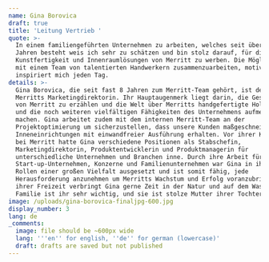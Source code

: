 ```yaml
---
name: Gina Borovica
draft: true
title: 'Leitung Vertrieb '
quote: >-
  In einem familiengeführten Unternehmen zu arbeiten, welches seit über 50
  Jahren besteht weis ich sehr zu schätzen und bin stolz darauf, für die
  Kunstfertigkeit und Innenraumlösungen von Merritt zu werben. Die Möglichkeit,
  mit einem Team von talentierten Handwerkern zusammenzuarbeiten, motiviert und
  inspiriert mich jeden Tag.
details: >-
  Gina Borovica, die seit fast 8 Jahren zum Merritt-Team gehört, ist derzeit
  Merritts Marketingdirektorin. Ihr Hauptaugenmerk liegt darin, die Geschichte
  von Merritt zu erzählen und die Welt über Merritts handgefertigte Holzarbeiten
  und die noch weiteren vielfältigen Fähigkeiten des Unternehmens aufmerksam zu
  machen. Gina arbeitet zudem mit dem internen Merritt-Team an der
  Projektoptimierung um sicherzustellen, dass unsere Kunden maßgeschneiderte
  Inneneinrichtungen mit einwandfreier Ausführung erhalten. Vor ihrer Karriere
  bei Merritt hatte Gina verschiedene Positionen als Stabschefin,
  Marketingdirektorin, Produktentwicklerin und Produktmanagerin für
  unterschiedliche Unternehmen und Branchen inne. Durch ihre Arbeit für
  Start-up-Unternehmen, Konzerne und Familienunternehmen war Gina in ihren
  Rollen einer großen Vielfalt ausgesetzt und ist somit fähig, jede
  Herausforderung anzunehmen um Merritts Wachstum und Erfolg voranzubringen. In
  ihrer Freizeit verbringt Gina gerne Zeit in der Natur und auf dem Wasser. Die
  Familie ist ihr sehr wichtig, und sie ist stolze Mutter ihrer Tochter Allison.
image: /uploads/gina-borovica-finaljpg-600.jpg
display_number: 3
lang: de
_comments:
  image: file should be ~600px wide
  lang: '''en'' for english, ''de'' for german (lowercase)'
  draft: drafts are saved but not published
---
```

